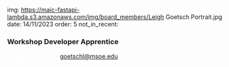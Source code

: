 img: https://maic-fastapi-lambda.s3.amazonaws.com/img/board_members/Leigh Goetsch Portrait.jpg
date: 14/11/2023
order: 5
not_in_recent:

### Workshop Developer Apprentice

<a style = 'font-weight: bold; color: white;'>Contact Me Here:</a> <a style = 'color: blue eyes;'>goetschl@msoe.edu</a>
